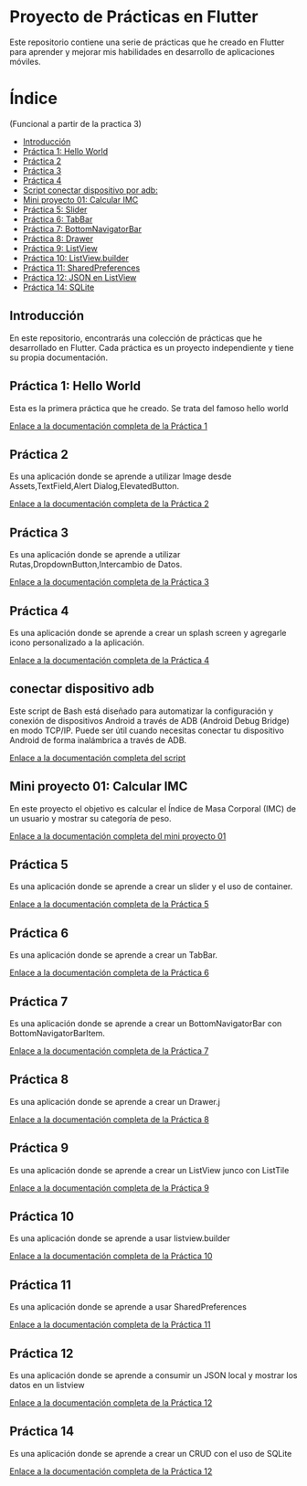 # Proyecto de Prácticas en Flutter

Este repositorio contiene una serie de prácticas que he creado en Flutter para aprender y mejorar mis habilidades en desarrollo de aplicaciones móviles.
# Índice

(Funcional a partir de la practica 3)

- [Introducción](#introducción)
- [Práctica 1: Hello World](#práctica-1-hello-world)
- [Práctica 2 ](#práctica-2)
- [Práctica 3 ](#práctica-3)
- [Práctica 4 ](#práctica-4)
- [Script conectar dispositivo por adb: ](#conectar-dispositivo-adb)
- [Mini proyecto 01: Calcular IMC](#mini-proyecto-01-calcular-imc)
- [Práctica 5: Slider ](#práctica-5)
- [Práctica 6: TabBar ](#práctica-6)
- [Práctica 7: BottomNavigatorBar ](#práctica-7)
- [Práctica 8: Drawer ](#práctica-8)
- [Práctica 9: ListView ](#práctica-9)
- [Práctica 10: ListView.builder ](#práctica-10)
- [Práctica 11: SharedPreferences ](#práctica-11)
- [Práctica 12: JSON en ListView ](#práctica-12)
- [Práctica 14: SQLite ](#práctica-14)





## Introducción

En este repositorio, encontrarás una colección de prácticas que he desarrollado en Flutter. Cada práctica es un proyecto independiente y tiene su propia documentación.

## Práctica 1: Hello World

Esta es la primera práctica que he creado. Se trata del famoso hello world

[Enlace a la documentación completa de la Práctica 1]()

## Práctica 2

Es una aplicación donde se aprende a utilizar Image desde Assets,TextField,Alert Dialog,ElevatedButton.

[Enlace a la documentación completa de la Práctica 2]()

## Práctica 3

Es una aplicación donde se aprende a utilizar Rutas,DropdownButton,Intercambio de Datos.

[Enlace a la documentación completa de la Práctica 3](practica_03/README.md)

## Práctica 4

Es una aplicación donde se aprende a crear un splash screen y agregarle icono personalizado a la aplicación.

[Enlace a la documentación completa de la Práctica 4](practica_04/README.md)

## conectar dispositivo adb

Este script de Bash está diseñado para automatizar la configuración y conexión de dispositivos Android a través de ADB (Android Debug Bridge) en modo TCP/IP. Puede ser útil cuando necesitas conectar tu dispositivo Android de forma inalámbrica a través de ADB.

[Enlace a la documentación completa del script](scripts/mac/conectar_dispositivo_adb/README.md)

## Mini proyecto 01: Calcular IMC

En este proyecto el objetivo es calcular el Índice de Masa Corporal (IMC) de un usuario y mostrar su categoría de peso.

[Enlace a la documentación completa del mini proyecto 01](mini_proyecto_01/README.md)

## Práctica 5

Es una aplicación donde se aprende a crear un slider y el uso de container.

[Enlace a la documentación completa de la Práctica 5](practica_05/README.md)

## Práctica 6

Es una aplicación donde se aprende a crear un TabBar.

[Enlace a la documentación completa de la Práctica 6](practica_06/README.md)

## Práctica 7

Es una aplicación donde se aprende a crear un BottomNavigatorBar con BottomNavigatorBarItem.

[Enlace a la documentación completa de la Práctica 7](practica_07/README.md)

## Práctica 8

Es una aplicación donde se aprende a crear un Drawer.j

[Enlace a la documentación completa de la Práctica 8](practica_08/README.md)

## Práctica 9

Es una aplicación donde se aprende a crear un ListView junco con ListTile

[Enlace a la documentación completa de la Práctica 9](practica_09/README.md)

## Práctica 10

Es una aplicación donde se aprende a usar listview.builder

[Enlace a la documentación completa de la Práctica 10](practica_10/README.md)

## Práctica 11

Es una aplicación donde se aprende a usar SharedPreferences

[Enlace a la documentación completa de la Práctica 11](practica_11/README.md)

## Práctica 12

Es una aplicación donde se aprende a consumir un JSON local y mostrar los datos en un listview

[Enlace a la documentación completa de la Práctica 12](practica_12/README.md)

## Práctica 14

Es una aplicación donde se aprende a crear un CRUD
con el uso de SQLite

[Enlace a la documentación completa de la Práctica 12](practica_14/README.md)


